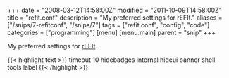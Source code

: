 +++
date = "2008-03-12T14:58:00Z"
modified = "2011-10-09T14:58:00Z"
title = "refit.conf"
description = "My preferred settings for rEFIt."
aliases = ["/snips/7-refitconf", "/snips/7"]
tags = ["refit.conf", "config", "code"]
categories = ["programming"]
[menu]
  [menu.main]
    parent = "snip"
+++

My preferred settings for [rEFIt](http://refit.sourceforge.net/).

{{< highlight text >}}
timeout 10
hidebadges internal
hideui banner shell tools label
{{< /highlight >}}
